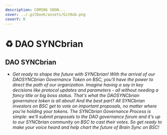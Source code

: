 ```yaml
---
description: COMING SOON...
cover: ../.gitbook/assets/GitHub.png
coverY: 0
---
```


# ♻ DAO SYNCbrian

## DAO SYNCbrian

* _Get ready to shape the future with SYNCbrian! With the arrival of our DAOSYNCbrian Governance Token on BSC, you'll have the power to direct the path of our organization. Imagine having a say in key decisions like protocol updates and parameters - all without needing a fancy title or big boss status. That's what the DAOSYNCbrian governance token is all about! And the best part? All SYNCbrian investors on BSC get to vote on important proposals, no matter where you're holding your tokens. The SYNCbrian Governance Process is simple: we'll submit proposals to the DAO governance forum and it's up to our SYNCbrian community on BSC to cast their votes. So get ready to make your voice heard and help chart the future of Brain Sync on BSC!_
